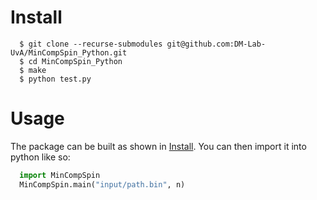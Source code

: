 # Install

```console
  $ git clone --recurse-submodules git@github.com:DM-Lab-UvA/MinCompSpin_Python.git
  $ cd MinCompSpin_Python
  $ make
  $ python test.py
```

# Usage

The package can be built as shown in [Install](#install).
You can then import it into python like so:
```python
  import MinCompSpin
  MinCompSpin.main("input/path.bin", n)
```
